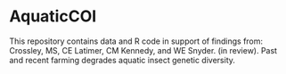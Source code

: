 # AquaticCOI
This repository contains data and R code in support of findings from: Crossley, MS, CE Latimer, CM Kennedy, and WE Snyder. (in review). Past and recent farming degrades aquatic insect genetic diversity.
